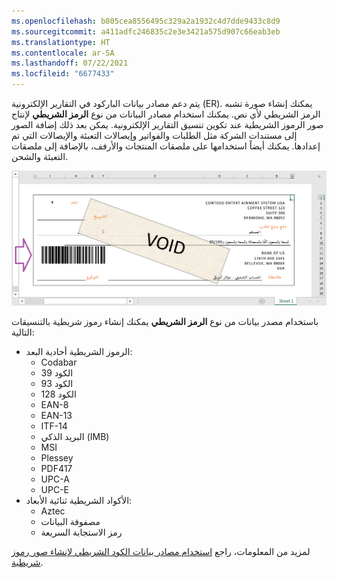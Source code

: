 ```yaml
---
ms.openlocfilehash: b805cea8556495c329a2a1932c4d7dde9433c8d9
ms.sourcegitcommit: a411adfc246835c2e3e3421a575d907c66eab3eb
ms.translationtype: HT
ms.contentlocale: ar-SA
ms.lasthandoff: 07/22/2021
ms.locfileid: "6677433"
---
```

يتم دعم مصادر بيانات الباركود في التقارير الإلكترونية (ER). يمكنك إنشاء صورة تشبه الرمز الشريطي لأي نص. يمكنك استخدام مصادر البيانات من نوع **الرمز الشريطي** لإنتاج صور الرموز الشريطية عند تكوين تنسيق التقارير الإلكترونية. يمكن بعد ذلك إضافة الصور إلى مستندات الشركة مثل الطلبات والفواتير وإيصالات التعبئة والإيصالات التي تم إعدادها. يمكنك أيضاً استخدامها على ملصقات المنتجات والأرفف، بالإضافة إلى ملصقات التعبئة والشحن.


![لقطة من صورة الباركود على شيك مصرفي ملغى.](../media/barcode.png) 

باستخدام مصدر بيانات من نوع **الرمز الشريطي** يمكنك إنشاء رموز شريطية بالتنسيقات التالية:

- الرموز الشريطية أحادية البعد:
    - Codabar
    - الكود 39
    - الكود 93
    - الكود 128
    - EAN-8
    - EAN-13
    - ITF-14
    - البريد الذكي (IMB)
    - MSI
    - Plessey
    - PDF417
    - UPC-A
    - UPC-E
- الأكواد الشريطية ثنائية الأبعاد:
    - Aztec
    - مصفوفة البيانات
    - رمز الاستجابة السريعة
          
لمزيد من المعلومات، راجع [استخدام مصادر بيانات الكود الشريطي لإنشاء صور رموز شريطية](/dynamics365/fin-ops-core/dev-itpro/analytics/er-barcode-data-sources?toc=/dynamics365/finance/toc.json/?azure-portal=true).


